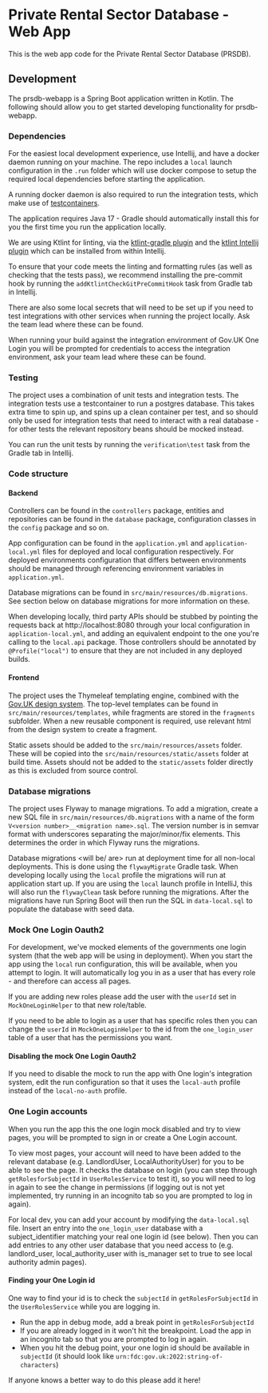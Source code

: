# Private Rental Sector Database - Web App

This is the web app code for the Private Rental Sector Database (PRSDB).

## Development

The prsdb-webapp is a Spring Boot application written in Kotlin. The following should allow you to get started
developing
functionality for prsdb-webapp.

### Dependencies

For the easiest local development experience, use Intellij, and have a docker daemon running on your machine. The repo
includes a `local` launch configuration in the `.run` folder which will use docker compose to setup the required local
dependencies before starting the application.

A running docker daemon is also required to run the integration tests, which make use
of [testcontainers](https://testcontainers.com/).

The application requires Java 17 - Gradle should automatically install this for you the first time you run the
application locally.

We are using Ktlint for linting, via the [ktlint-gradle plugin](https://github.com/jlleitschuh/ktlint-gradle) and the
[ktlint Intellij plugin](https://plugins.jetbrains.com/plugin/15057-ktlint) which can be installed from within Intellij.

To ensure that your code meets the linting and formatting rules (as well as checking that the tests pass), we recommend
installing the pre-commit hook by running the `addKtlintCheckGitPreCommitHook` task from Gradle tab in Intellij.

There are also some local secrets that will need to be set up if you need to test integrations with other services when
running the project locally. Ask the team lead where these can be found.

When running your build against the integration environment of Gov.UK One Login you will be prompted for credentials to
access the integration environment, ask your team lead where these can be found.

### Testing

The project uses a combination of unit tests and integration tests. The integration tests use a testcontainer to run a
postgres database. This takes extra time to spin up, and spins up a clean container per test, and so should only be used
for integration tests that need to interact with a real database - for other tests the relevant repository beans should
be mocked instead.

You can run the unit tests by running the `verification\test` task from the Gradle tab in Intellij.

### Code structure

#### Backend

Controllers can be found in the `controllers` package, entities and repositories can be found in the `database`
package, configuration classes in the `config` package and so on.

App configuration can be found in the `application.yml` and `application-local.yml` files for deployed and local
configuration respectively. For deployed environments configuration that differs between environments should be managed
through referencing environment variables in `application.yml`.

Database migrations can be found in `src/main/resources/db.migrations`. See section below on database migrations for
more information on these.

When developing locally, third party APIs should be stubbed by pointing the requests back at http://localhost:8080
through your local configuration in `application-local.yml`, and adding an equivalent endpoint to the one you're calling
to the `local.api` package. Those controllers should be annotated by `@Profile("local")` to ensure that they are not
included in any deployed builds.

#### Frontend

The project uses the Thymeleaf templating engine, combined with
the [Gov.UK design system](https://design-system.service.gov.uk/). The top-level templates can be found in
`src/main/resources/templates`, while fragments are stored in the `fragments` subfolder. When a new reusable component
is required, use relevant html from the design system to create a fragment.

Static assets should be added to the `src/main/resources/assets` folder. These will be copied into
the `src/main/resources/static/assets` folder at build time. Assets should not be added to the `static/assets` folder
directly as this is excluded from source control.

### Database migrations

The project uses Flyway to manage migrations. To add a migration, create a new SQL file
in `src/main/resources/db.migrations` with a name of the form `V<version number>__<migration name>.sql`. The version
number is in semvar format with underscores separating the major/minor/fix elements. This determines the order in which
Flyway runs the migrations.

Database migrations <will be/ are> run at deployment time for all non-local deployments. This is done using
the `flywayMigrate` Gradle task. When developing locally using the `local` profile the migrations will run at
application start up. If you are using the `local` launch profile in IntelliJ, this will also run the `flywayClean` task
before running the migrations. After the migrations have run Spring Boot will then run the SQL in `data-local.sql` to
populate the database with seed data. 

### Mock One Login Oauth2

For development, we've mocked elements of the governments one login system (that the web app will be using in deployment).
When you start the app using the `local` run configuration, this will be available, when you attempt to login. It will automatically log you in as a user that has every role - and therefore can access all pages.

If you are adding new roles please add the user with the `userId` set in `MockOneLoginHelper` to that new role/table.

If you need to be able to login as a user that has specific roles then you can change the `userId` in `MockOneLoginHelper` to the id from the `one_login_user` table of a user that has the permissions you want.

#### Disabling the mock One Login Oauth2

If you need to disable the mock to run the app with One login's integration system, edit the run configuration so that it uses the `local-auth` profile instead of the `local-no-auth` profile.

### One Login accounts
When you run the app this the one login mock disabled and try to view pages, you will be prompted to sign in or create a One Login account. 

To view most pages, your account will need to have been added to the relevant database (e.g. LandlordUser, 
LocalAuthorityUser) for you to be able to see the page. It checks the database on login (you can step through 
`getRolesforSubjectId` in `UserRolesService` to test it), so you will need to log in again to see the change in 
permissions (if logging out is not yet implemented, try running in an incognito tab so you are prompted to log in 
again). 

For local dev, you can add your account by modifying the `data-local.sql` file. Insert an entry into the 
`one_login_user` database with a subject_identifier matching your real one login id (see below).
Then you can add entries to any other user database that you need access to (e.g. landlord_user, local_authority_user 
with is_manager set to true to see local authority admin pages).

#### Finding your One Login id
One way to find your id is to check the `subjectId` in `getRolesForSubjectId` in the `UserRolesService` while you are 
logging in.

* Run the app in debug mode, add a break point in `getRolesForSubjectId`
* If you are already logged in it won't hit the breakpoint. Load the app in an incognito tab so that you are prompted 
  to log in again.
* When you hit the debug point, your one login id should be available in `subjectId`
  (it should look like `urn:fdc:gov.uk:2022:string-of-characters`)

If anyone knows a better way to do this please add it here!
